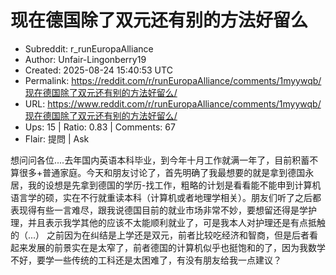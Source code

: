 # 现在德国除了双元还有别的方法好留么

- Subreddit: r_runEuropaAlliance
- Author: Unfair-Lingonberry19
- Created: 2025-08-24 15:40:53 UTC
- Permalink: https://reddit.com/r/runEuropaAlliance/comments/1myywqb/现在德国除了双元还有别的方法好留么/
- URL: https://www.reddit.com/r/runEuropaAlliance/comments/1myywqb/现在德国除了双元还有别的方法好留么/
- Ups: 15 | Ratio: 0.83 | Comments: 67
- Flair: 提問 | Ask


想问问各位....去年国内英语本科毕业，到今年十月工作就满一年了，目前积蓄不算很多+普通家庭。今天和朋友讨论了，首先明确了我最想要的就是拿到德国永居，我的设想是先拿到德国的学历-找工作，粗略的计划是看看能不能申到计算机语言学的硕，实在不行就重读本科（计算机或者地理学相关）。朋友们听了之后都表现得有些一言难尽，跟我说德国目前的就业市场非常不妙，要想留还得是学护理，并且表示我学其他的应该不太能顺利就业了，可是我本人对护理还是有点抵触的（...）
之前因为在纠结是上学还是双元，前者比较吃经济和智商，但是后者看起来发展的前景实在是太窄了，前者德国的计算机似乎也挺饱和的了，因为我数学不好，要学一些传统的工科还是太困难了，有没有朋友给我一点建议？

